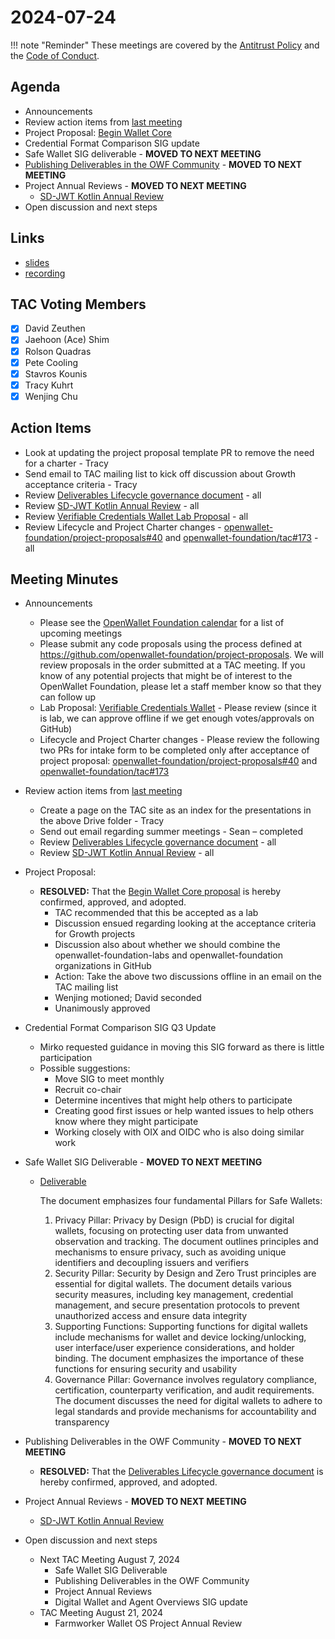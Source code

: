 # 2024-07-24

!!! note "Reminder"
    These meetings are covered by the [Antitrust Policy](../../governance/antitrust.md) and the [Code of Conduct](../../governance/code-of-conduct.md).

## Agenda
- Announcements
- Review action items from [last meeting](./2024-07-10.md#action-items)
- Project Proposal: [Begin Wallet Core](https://github.com/openwallet-foundation/project-proposals/pull/38)
- Credential Format Comparison SIG update
- Safe Wallet SIG deliverable - **MOVED TO NEXT MEETING**
- [Publishing Deliverables in the OWF Community](https://github.com/openwallet-foundation/tac/pull/169) - **MOVED TO NEXT MEETING**
- Project Annual Reviews - **MOVED TO NEXT MEETING**
    - [SD-JWT Kotlin Annual Review](https://github.com/openwallet-foundation/tac/pull/171)
- Open discussion and next steps

## Links
- [slides](https://docs.google.com/presentation/d/1zEv-MAYPW4S27COdsfJwb2iZKsLnn-NzPdFzLAgg94M/edit?usp=sharing)
- [recording](https://zoom.us/rec/share/zwI-MfT_JXgr0IyAtOHkgscBsVcCFZ8mRTu3r9o4GYRnIiV2DeWtt9MtcVOyjtMm.lLZzuY73cIfTiEaS)

## TAC Voting Members

- [x] David Zeuthen
- [x] Jaehoon (Ace) Shim
- [x] Rolson Quadras
- [x] Pete Cooling
- [x] Stavros Kounis
- [x] Tracy Kuhrt
- [x] Wenjing Chu

## Action Items

- Look at updating the project proposal template PR to remove the need for a charter - Tracy
- Send email to TAC mailing list to kick off discussion about Growth acceptance criteria - Tracy
- Review [Deliverables Lifecycle governance document](https://github.com/openwallet-foundation/tac/pull/169/files) - all
- Review [SD-JWT Kotlin Annual Review](https://github.com/openwallet-foundation/tac/pull/171) - all
- Review [Verifiable Credentials Wallet Lab Proposal](https://github.com/openwallet-foundation/project-proposals/pull/39) - all
- Review Lifecycle and Project Charter changes - [openwallet-foundation/project-proposals#40](https://github.com/openwallet-foundation/project-proposals/pull/40) and [openwallet-foundation/tac#173](https://github.com/openwallet-foundation/tac/pull/173) - all

## Meeting Minutes

- Announcements
    - Please see the [OpenWallet Foundation calendar](https://zoom-lfx.platform.linuxfoundation.org/meetings/openwalletfoundation) for a list of upcoming meetings
    - Please submit any code proposals using the process defined at https://github.com/openwallet-foundation/project-proposals. We will review proposals in the order submitted at a TAC meeting. If you know of any potential projects that might be of interest to the OpenWallet Foundation, please let a staff member know so that they can follow up
    - Lab Proposal: [Verifiable Credentials Wallet](https://github.com/openwallet-foundation/project-proposals/pull/39) - Please review (since it is lab, we can approve offline if we get enough votes/approvals on GitHub)
    - Lifecycle and Project Charter changes - Please review the following two PRs for intake form to be completed only after acceptance of project proposal: [openwallet-foundation/project-proposals#40](https://github.com/openwallet-foundation/project-proposals/pull/40) and [openwallet-foundation/tac#173](https://github.com/openwallet-foundation/tac/pull/173)

- Review action items from [last meeting](./2024-07-10.md#action-items)
    - Create a page on the TAC site as an index for the presentations in the above Drive folder - Tracy
    - Send out email regarding summer meetings - Sean – completed
    - Review [Deliverables Lifecycle governance document](https://github.com/openwallet-foundation/tac/pull/169) - all
    - Review [SD-JWT Kotlin Annual Review](https://github.com/openwallet-foundation/tac/pull/171) - all

- Project Proposal:
    - **RESOLVED:** That the [Begin Wallet Core proposal](https://github.com/openwallet-foundation/project-proposals/pull/38) is hereby confirmed, approved, and adopted.
        - TAC recommended that this be accepted as a lab
        - Discussion ensued regarding looking at the acceptance criteria for Growth projects
        - Discussion also about whether we should combine the openwallet-foundation-labs and openwallet-foundation organizations in GitHub
        - Action: Take the above two discussions offline in an email on the TAC mailing list
        - Wenjing motioned; David seconded
        - Unanimously approved

- Credential Format Comparison SIG Q3 Update
     - Mirko requested guidance in moving this SIG forward as there is little participation
     - Possible suggestions:
         - Move SIG to meet monthly
         - Recruit co-chair
         - Determine incentives that might help others to participate
         - Creating good first issues or help wanted issues to help others know where they might participate
         - Working closely with OIX and OIDC who is also doing similar work

- Safe Wallet SIG Deliverable - **MOVED TO NEXT MEETING**
    - [Deliverable](https://github.com/openwallet-foundation/safe-wallet-sig/releases/tag/v1.1)

        The document emphasizes four fundamental Pillars for Safe Wallets:

        1. Privacy Pillar: Privacy by Design (PbD) is crucial for digital wallets, focusing on protecting user data from unwanted observation and tracking. The document outlines principles and mechanisms to ensure privacy, such as avoiding unique identifiers and decoupling issuers and verifiers
        1. Security Pillar: Security by Design and Zero Trust principles are essential for digital wallets. The document details various security measures, including key management, credential management, and secure presentation protocols to prevent unauthorized access and ensure data integrity
        1. Supporting Functions: Supporting functions for digital wallets include mechanisms for wallet and device locking/unlocking, user interface/user experience considerations, and holder binding. The document emphasizes the importance of these functions for ensuring security and usability
        1. Governance Pillar: Governance involves regulatory compliance, certification, counterparty verification, and audit requirements. The document discusses the need for digital wallets to adhere to legal standards and provide mechanisms for accountability and transparency

- Publishing Deliverables in the OWF Community - **MOVED TO NEXT MEETING**
    - **RESOLVED:** That the [Deliverables Lifecycle governance document](https://github.com/openwallet-foundation/tac/pull/169) is hereby confirmed, approved, and adopted.

- Project Annual Reviews - **MOVED TO NEXT MEETING**
    - [SD-JWT Kotlin Annual Review](https://github.com/openwallet-foundation/tac/pull/171)

- Open discussion and next steps
    - Next TAC Meeting August 7, 2024
        - Safe Wallet SIG Deliverable
        - Publishing Deliverables in the OWF Community
        - Project Annual Reviews
        - Digital Wallet and Agent Overviews SIG update
    - TAC Meeting August 21, 2024
        - Farmworker Wallet OS Project Annual Review
